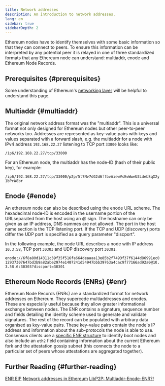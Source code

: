```yaml
---
title: Network addresses
description: An introduction to network addresses.
lang: en
sidebar: true
sidebarDepth: 2
---
```


Ethereum nodes have to identify themselves with some basic information so that they can connect to peers. To ensure this information can be interpreted by any potential peer it is relayed in one of three standardized formats that any Ethereum node can understand: multiaddr, enode and Ethereum Node Records.

## Prerequisites {#prerequisites}

Some understanding of Ethereum's [networking layer](/src/content/developers/docs/networking-layer/) will be helpful to understand this page.

## Multiaddr {#multiaddr}

The original network address format was the "multiaddr". This is a universal format not only designed for Ethereum nodes but other peer-to-peer networks too. Addresses are represented as key-value pairs with keys and values separated with a forward slash, e.g. the multiaddr for a node with IPv4 address `192.168.22.27` listening to TCP port `33000` looks like:

`/ip6/192.168.22.27/tcp/33000`

For an Ethereum node, the multiaddr has the node-ID (hash of their public key), for example:

`/ip6/192.168.22.27/tcp/33000/p2p/5t7Nv7dG2d6ffbvAiewVsEwWweU3LdebSqX2y1bPrW8br`

## Enode {#enode}

An ethereum node can also be described using the enode URL scheme. The hexadecimal node-ID is encoded in the username portion of the URLseparated from the host using an @ sign. The hostname can only be given as an IP address, DNS nammes are not allowed. The port in the host name section is the TCP listening port. If the TCP and UDP (discovery) ports differ the UDP port is specified as a query parameter "discport".

In the following example, the node URL describes a node with IP address `10.3.58`, TCP port `30303` and UDP discovery port `30301`.

`enode://6f8a80d14311c39f35f516fa664deaaaa13e85b2f7493f37f6144d86991ec012937307647bd3b9a82abe2974e1407241d54947bbb39763a4cac9f77166ad92a0@10.3.58.6:30303?discport=30301`

## Ethereum Node Records (ENRs) {#enr}

Ethereum Node Records (ENRs) are a standardized format for network addresses on Ethereum. They supercede multiaddresses and enodes. These are especially useful because they allow greater informational exchange between nodes. The ENR contains a signature, sequence number and fields detailing the identity scheme used to generate and validate signatures. The rest of the record can be populated with arbitrary data organised as key-value pairs. These key-value pairs contain the node's IP address and information about the sub-protocols the node is able to use. Consensus clients use a [specific ENR structure](https://github.com/ethereum/consensus-specs/blob/dev/specs/phase0/p2p-interface.md#enr-structure) to identify boot nodes and also include an `eth2` field containing information about the current Ethereum fork and the attestation gossip subnet (this connects the node to a particular set of peers whose attestations are aggregated together).

## Further Reading {#further-reading}

[ENR EIP](https://eips.ethereum.org/EIPS/eip-778)
[Network addresses in Ethereum](https://dean.eigenmann.me/blog/2020/01/21/network-addresses-in-ethereum/)
[LibP2P: Multiaddr-Enode-ENR?!](https://consensys.net/diligence/blog/2020/09/libp2p-multiaddr-enode-enr/)
